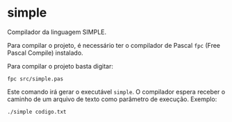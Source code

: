 # simple

Compilador da linguagem SIMPLE.

Para compilar o projeto, é necessário ter o compilador de Pascal
```fpc``` (Free Pascal Compile) instalado.

Para compilar o projeto basta digitar:

    fpc src/simple.pas

Este comando irá gerar o executável ```simple```. O compilador espera receber o caminho de um arquivo de texto como parâmetro de execução. Exemplo:

    ./simple codigo.txt